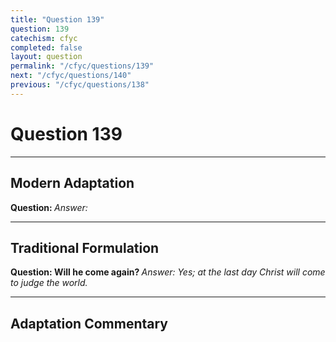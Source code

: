 ```yaml
---
title: "Question 139"
question: 139
catechism: cfyc
completed: false
layout: question
permalink: "/cfyc/questions/139"
next: "/cfyc/questions/140"
previous: "/cfyc/questions/138"
---
```

# Question 139
---
## Modern Adaptation
<strong>
    Question:
</strong>

<em>
    Answer:
</em>

---
## Traditional Formulation
<strong>
    Question: Will he come again?
</strong>

<em>
    Answer: Yes; at the last day Christ will come to judge the world.
</em>

---
## Adaptation Commentary
